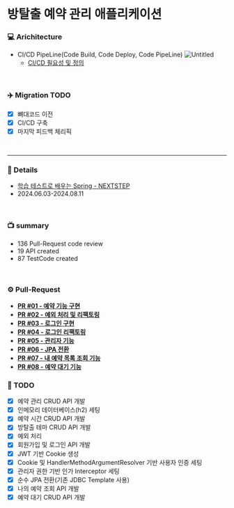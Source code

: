 # 방탈출 예약 관리 애플리케이션

### 💻 Arichitecture

* CI/CD PipeLine(Code Build, Code Deploy, Code PipeLine)
![Untitled](https://github.com/user-attachments/assets/2b83a1cb-cf66-471e-b01d-57301ea9a648)
  * [CI/CD 필요성 및 정의](https://github.com/JohnPrk/TIL/tree/main/CI%2C%20CD/CI%2C%20CD%20%EA%B0%9C%EB%85%90)

<br>

### ✈️ Migration TODO
* [x] 뼈대코드 이전
* [x] CI/CD 구축
* [x] 마지막 피드백 체리픽

<br>

---

### 📁 Details
* [학습 테스트로 배우는 Spring - NEXTSTEP](https://edu.nextstep.camp/c/X1pbG30l)
* 2024.06.03-2024.08.11

<br>

### 📺 summary
- 136 Pull-Request code review
- 19 API created
- 87 TestCode created

<br>

### ⚙️ Pull-Request
- **[PR #01 - 예약 기능 구현](https://github.com/next-step/spring-roomescape-reservation/pull/60)**
- **[PR #02 - 예외 처리 및 리팩토링](https://github.com/next-step/spring-roomescape-reservation/pull/85)**
- **[PR #03 - 로그인 구현](https://github.com/next-step/spring-roomescape-auth/pull/27)**
- **[PR #04 - 로그인 리팩토링](https://github.com/next-step/spring-roomescape-auth/pull/34)**
- **[PR #05 - 관리자 기능](https://github.com/next-step/spring-roomescape-auth/pull/35)**
- **[PR #06 - JPA 전환](https://github.com/next-step/spring-roomescape-waiting/pull/15)**
- **[PR #07 - 내 예약 목록 조회 기능](https://github.com/next-step/spring-roomescape-waiting/pull/19)**
- **[PR #08 - 예약 대기 기능](https://github.com/next-step/spring-roomescape-waiting/pull/37)**


### 🎯 TODO
* [x] 예약 관리 CRUD API 개발
* [x] 인메모리 데이터베이스(h2) 세팅
* [x] 예약 시간 CRUD API 개발
* [x] 방탈출 테마 CRUD API 개발
* [x] 예외 처리
* [x] 회원가입 및 로그인 API 개발
* [x] JWT 기반 Cookie 생성
* [x] Cookie 및 HandlerMethodArgumentResolver 기반 사용자 인증 세팅
* [x] 관리자 권한 기반 인가 Interceptor 세팅
* [x] 순수 JPA 전환(기존 JDBC Template 사용)
* [x] 나의 예약 조회 API 개발
* [x] 예약 대기 CRUD API 개발
